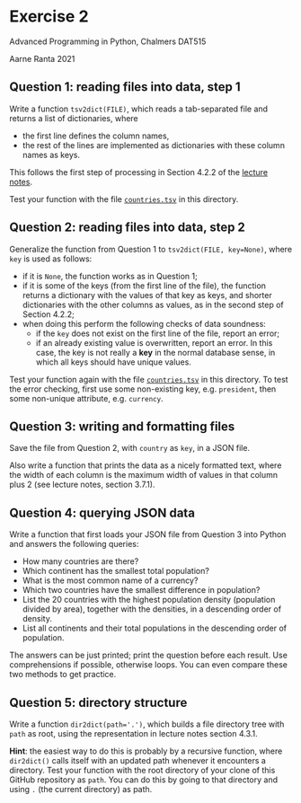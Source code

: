 # Exercise 2

Advanced Programming in Python, Chalmers DAT515

Aarne Ranta 2021

## Question 1: reading files into data, step 1

Write a function `tsv2dict(FILE)`, which reads a tab-separated file and returns a list of dictionaries, where
- the first line defines the column names,
- the rest of the lines are implemented as dictionaries with these column names as keys.

This follows the first step of processing in Section 4.2.2 of the [lecture notes](../../python-guide.pdf).

Test your function with the file [`countries.tsv`](./countries.tsv) in this directory.


## Question 2: reading files into data, step 2

Generalize the function from Question 1 to `tsv2dict(FILE, key=None)`, where `key` is used as follows:

- if it is `None`, the function works as in Question 1;
- if it is some of the keys (from the first line of the file), the function returns a dictionary with the values of that key as keys, and shorter dictionaries with the other columns as values, as in the second step of Section 4.2.2;
- when doing this perform the following checks of data soundness:
  - if the `key` does not exist on the first line of the file, report an error;
  - if an already existing value is overwritten, report an error. In this case, the key is not really a **key** in the normal database sense, in which all keys should have unique values.

Test your function again with the file [`countries.tsv`](./countries.tsv) in this directory.
To test the error checking, first use some non-existing key, e.g. `president`,  then some non-unique attribute, e.g. `currency`.


## Question 3: writing and formatting files

Save the file from Question 2, with `country` as `key`, in a JSON file.

Also write a function that prints the data as a nicely formatted text, where the width of each column is the maximum width of values in that column plus 2 (see lecture notes, section 3.7.1).


## Question 4: querying JSON data

Write a function that first loads your JSON file from Question 3 into Python and answers the following queries:

- How many countries are there?
- Which continent has the smallest total population?
- What is the most common name of a currency?
- Which two countries have the smallest difference in population?
- List the 20 countries with the highest population density (population divided by area), together with the densities, in a descending order of density.
- List all continents and their total populations in the descending order of population.

The answers can be just printed; print the question before each result.
Use comprehensions if possible, otherwise loops.
You can even compare these two methods to get practice.


## Question 5: directory structure

Write a function `dir2dict(path='.')`, which builds a file directory tree with `path` as root, using the representation in lecture notes section 4.3.1.

**Hint**: the easiest way to do this is probably by a recursive function, where `dir2dict()` calls itself with an updated path whenever it encounters a directory.
Test your function with the root directory of your clone of this GitHub repository as `path`.
You can do this by going to that directory and using `.` (the current directory) as path.








